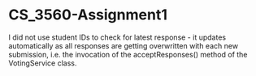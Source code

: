 # CS_3560-Assignment1

I did not use student IDs to check for latest response - it updates automatically as all responses are getting overwritten with each new submission, i.e. the invocation of the acceptResponses() method of the VotingService class.
